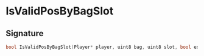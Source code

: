 # IsValidPosByBagSlot

## Signature

```cpp
bool IsValidPosByBagSlot(Player* player, uint8 bag, uint8 slot, bool explicit_pos)
```

